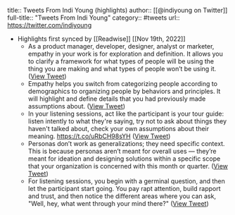 title:: Tweets From Indi Young (highlights)
author:: [[@indiyoung on Twitter]]
full-title:: "Tweets From Indi Young"
category:: #tweets
url:: https://twitter.com/indiyoung

- Highlights first synced by [[Readwise]] [[Nov 19th, 2022]]
	- As a product manager, developer, designer, analyst or marketer, empathy in your work is for exploration and definition. It allows you to clarify a framework for what types of people will be using the thing you are making and what types of people won’t be using it. ([View Tweet](https://twitter.com/indiyoung/status/1386052830155481088))
	- Empathy helps you switch from categorizing people according to demographics to organizing people by behaviors and principles. It will highlight and define details that you had previously made assumptions about. ([View Tweet](https://twitter.com/indiyoung/status/1386351801696460800))
	- In your listening sessions, act like the participant is your tour guide: listen intently to what they're saying, try not to ask about things they haven't talked about, check your own assumptions about their meaning. https://t.co/uRbCH98sYH ([View Tweet](https://twitter.com/indiyoung/status/1386714188727427074))
	- Personas don’t work as generalizations; they need specific context. This is because personas aren’t meant for overall uses — they’re meant for ideation and designing solutions within a specific scope that your organization is concerned with this month or quarter. ([View Tweet](https://twitter.com/indiyoung/status/1387864772008419331))
	- For listening sessions, you begin with a germinal question, and then let the participant start going. You pay rapt attention, build rapport and trust, and then notice the different areas where you can ask, "Well, hey, what went through your mind there?" ([View Tweet](https://twitter.com/indiyoung/status/1406346552054935555))